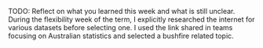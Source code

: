 TODO: Reflect on what you learned this week and what is still unclear.
During the flexibility week of the term, I explicitly researched the internet for various datasets before selecting one. I used the link shared in teams focusing on Australian statistics and selected a bushfire related topic.  